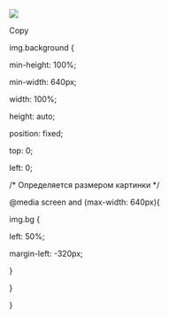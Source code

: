 <img src=»/images/background.jpg» class=»background» />

Copy

img.background {

min-height: 100%;

min-width: 640px;

width: 100%;

height: auto;

position: fixed;

top: 0;

left: 0;

/* Определяется размером картинки */

@media screen and (max-width: 640px){

img.bg {

left: 50%;

margin-left: -320px;

}

}

}

